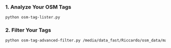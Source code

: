 ### 1. Analyze Your OSM Tags

```bash
python osm-tag-lister.py
```

### 2. Filter Your Tags

```bash
python osm-tag-advanced-filter.py /media/data_fast/Riccardo/osm_data/masks/32 /media/data_fast/Riccardo/osm_data/masks/test32
```